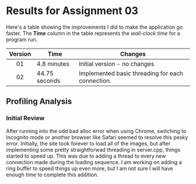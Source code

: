 # Results for Assignment 03

Here's a table showing the improvements I did to make the application go faster.  The **Time** column in the table represents the _wall-clock time_ for a program run.

| Version | Time | Changes |
| :-----: | ---- | ------- |
| 01 | 4.8 minutes | Initial version - no changes |
| 02 | 44.75 seconds | Implemented basic threading for each connection. |


## Profiling Analysis

### Initial Review

After running into the odd bad alloc error when using Chrome, switching to 
Incognito mode or another browser like Safari seemed to resolve this pesky error. 
Initially, the site took forever to load all of the images, but after implementing some 
pretty straightforwad threading in server.cpp, things started to speed up. This was due to 
adding a thread to every new connection made during the loading sequence. I am working on 
adding a ring buffer to speed things up even more, but I am not sure I will have enough time 
to complete this addition.